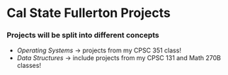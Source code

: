 # Cal State Fullerton Projects
### Projects will be split into different concepts 
* _Operating Systems_ -> projects from my CPSC 351 class!
* _Data Structures_ -> include projects from my CPSC 131 and Math 270B classes!
